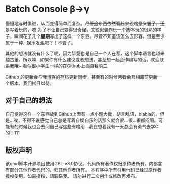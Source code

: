 # Batch Console β→γ
慢慢地与时俱进，从而变得简单而复杂。~~尽管这东西依然看起来没啥意义罢了，还是写着玩的，嗯~~
为了不让自己变得很奇怪，又貌似装作玩一个脚本玩的很熟的样子，瞬间花了几个**星期**写出了这样一个东西。尽管不知道该怎么去形容，但是至少属于一种...娱乐发泄吧？！不管了。

其他的想法就没有什么了呢，因为毕竟也是自己一个人在写，这个脚本语言也越来越古董，所以嘛...如果你有什么建议或者想法，甚至想一起合作编写的话，欢迎联系我哦~
~~看似很小学生一样的在Github上面自我萌二~~

Github 的更新会与我[博客的存档][1]更新同步，甚至有的时候两者会互相超前更新一个版本，我们拭目以待。

## 对于自己的想法
自己觉得这样一个东西放到Github上面有一点小题大做，胡言乱语，blabla的。但是...唉，不得不说感觉自己总是写着自娱自乐的话那么就会很...很...很郁闷啊。可能有的时候我也会去问自己写这些有啥用...我在想着我有一天总会有勇气去学C的！111

## 版权声明
该cmd脚本开源项目使用GPL-v3.0协议。代码所有著作权归原作者所有，内部含有部分其他作者代码的，归其他作者所有。
本程序中所有引用代码已经过原作者授权使用。如需授权，请联系我。
请勿进行二次创作或修改再发布。

[1]: https://down.subilan.win/Batch%20Console%20Project/
